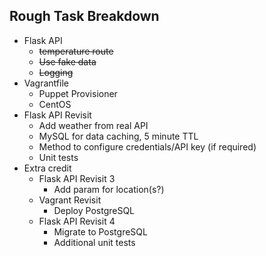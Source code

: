 


Rough Task Breakdown
--------------------
* Flask API  
  * ~~temperature route~~
  * ~~Use fake data~~
  * ~~Logging~~
* Vagrantfile
  * Puppet Provisioner
  * CentOS
* Flask API Revisit
  * Add weather from real API
  * MySQL for data caching, 5 minute TTL
  * Method to configure credentials/API key (if required)
  * Unit tests
* Extra credit
  * Flask API Revisit 3
    * Add param for location(s?)
  * Vagrant Revisit
     * Deploy PostgreSQL
  * Flask API Revisit 4
    * Migrate to PostgreSQL
    * Additional unit tests